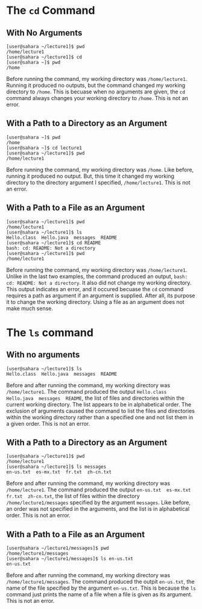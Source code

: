 # The `cd` Command

## With No Arguments
```
[user@sahara ~/lecture1]$ pwd
/home/lecture1
[user@sahara ~/lecture1]$ cd
[user@sahara ~]$ pwd
/home
```
Before running the command, my working directory was `/home/lecture1`. 
Running it produced no outputs, but the command changed my working directory to `/home`.
This is becuase when no arguments are given, the `cd` command always changes your working directory to `/home`.
This is not an error.

## With a Path to a Directory as an Argument
```
[user@sahara ~]$ pwd
/home
[user@sahara ~]$ cd lecture1
[user@sahara ~/lecture1]$ pwd
/home/lecture1
```
Before running the command, my working directory was `/home`.
Like before, running it produced no output.
But, this time it changed my working directory to the directory argument I specified, `/home/lecture1`.
This is not an error.

## With a Path to a File as an Argument
```
[user@sahara ~/lecture1]$ pwd
/home/lecture1
[user@sahara ~/lecture1]$ ls
Hello.class  Hello.java  messages  README
[user@sahara ~/lecture1]$ cd README
bash: cd: README: Not a directory
[user@sahara ~/lecture1]$ pwd
/home/lecture1
```
Before running the command, my working directory was `/home/lecture1`.
Unlike in the last two examples, the command produced an output, `bash: cd: README: Not a directory`.
It also did not change my working directory.
This output indicates an error, and it occured becuase the `cd` command requires a path as argument if an argument is supplied.
After all, its purpose it to change the working directory. Using a file as an argument does not make much sense.

# The `ls` command

## With no arguments
```
[user@sahara ~/lecture1]$ ls
Hello.class  Hello.java  messages  README
```
Before and after running the command, my working directory was `/home/lecture1`.
The command produced the output `Hello.class  Hello.java  messages  README`, the list of files and directories within the current working directory. The list appears to be in alphabetical order.
The exclusion of arguments caused the command to list the files and directories within the working directory rather than a specified one and not list them in a given order.
This is not an error.

## With a Path to a Directory as an Argument
```
[user@sahara ~/lecture1]$ pwd
/home/lecture1
[user@sahara ~/lecture1]$ ls messages
en-us.txt  es-mx.txt  fr.txt  zh-cn.txt
```
Before and after running the command, my working directory was `/home/lecture1`. 
The command produced the output `en-us.txt  es-mx.txt  fr.txt  zh-cn.txt`, the list of files within the directory `/home/lecture1/messages` specified by the argument `messages`.
Like before, an order was not specified in the arguments, and the list is in alphabetical order.
This is not an error.

## With a Path to a File as an Argument
```
[user@sahara ~/lecture1/messages]$ pwd
/home/lecture1/messages
[user@sahara ~/lecture1/messages]$ ls en-us.txt
en-us.txt
```
Before and after running the command, my working directory was `/home/lecture1/messages`.
The command produced the outpit `en-us.txt`, the name of the file specified by the argument `en-us.txt`.
This is because the `ls` command just prints the name of a file when a file is given as its argument.
This is not an error.
